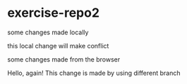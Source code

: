# exercise-repo2

some changes made locally


this local change will make conflict

some changes made from the browser

Hello, again! This change is made by using different branch